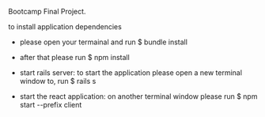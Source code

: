 Bootcamp Final Project.

to install application dependencies
- please open your termainal and run $ bundle install
- after that please run $ npm install

- start rails server: to start the application please open a new terminal window to, run $ rails s
- start the react application: on another terminal window please run $ npm start --prefix client

